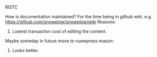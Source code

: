 RISTC

How is documentation maintained?
For the time being in github wiki. e.g. https://github.com/snowplow/snowplow/wiki
Reasons:

1. Lowest transaction cost of editing the content.

Maybe someday in future move to vuewpress reason:

1. Looks better.
